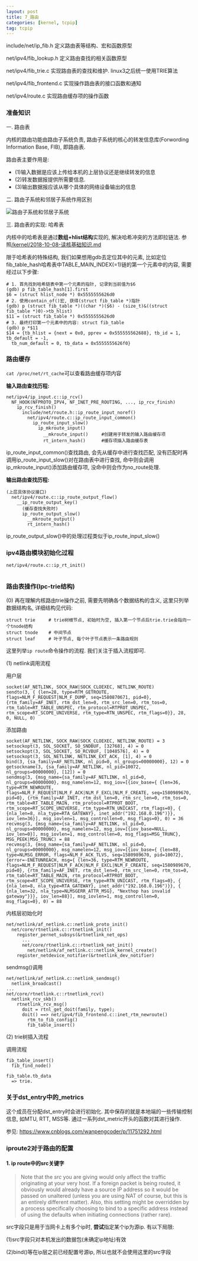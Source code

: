 ```yaml
---
layout: post
title: 7_路由
categories: [kernel, tcpip]
tag: tcpip
---
```




include/net/ip_fib.h 定义路由表等结构、宏和函数原型

net/ipv4/fib_lookup.h 定义路由查找的相关函数原型

net/ipv4/fib_trie.c 实现路由表的查找和维护. linux3之后统一使用TRIE算法

net/ipv4/fib_frontend.c 实现操作路由表的接口函数和通知

net/ipv4/route.c 实现路由缓存项的操作函数



### 准备知识

一. 路由表

内核的路由功能由路由子系统负责, 路由子系统的核心的转发信息库(Forwording Information Base, FIB), 即路由表.

路由表主要作用是: 

* (1)输入数据是应该上传给本机的上层协议还是继续转发的信息
* (2)转发数据报提供所需要信息. 
* (3)输出数据报应该从哪个具体的网络设备输出的信息

二. 路由子系统和邻居子系统作用区别

![路由子系统和邻居子系统](/img/tcpip/route_system.png)

三. 路由表的实现: 哈希表

内核中的哈希表是通过**数组+hlist结构**实现的, 解决哈希冲突的方法即拉链法. 参照[/kernel/2018-10-08-读核基础知识.md]()

限于哈希表的特殊结构, 我们如果想用gdb去定位其中的元素, 比如定位fib_table_hash哈希表中TABLE_MAIN_INDEX(=1)链的第一个元素中的内容, 需要经过以下步骤:

```shell
# 1. 首先找到哈希链表中第一个元素的指针, 记录到当前值为$6
(gdb) p fib_table_hash[1].first
$6 = (struct hlist_node *) 0x5555555626d0
# 2. 使用contain_of()宏, 获得(struct fib_table *)指针
(gdb) p (struct fib_table *)((char *)($6) - (size_t)&((struct fib_table *)0)->tb_hlist)
$11 = (struct fib_table *) 0x5555555626d0
# 3. 最终打印第一个元素中的内容: struct fib_table
(gdb) p *$11
$14 = {tb_hlist = {next = 0x0, pprev = 0x555555562688}, tb_id = 1, tb_default = -1, 
  tb_num_default = 0, tb_data = 0x5555555626f0}
```



### 路由缓存

`cat /proc/net/rt_cache`可以查看路由缓存项内容

**输入路由查找历程:**

```
net/ipv4/ip_input.c::ip_rcv()
  NF_HOOK(NFPROTO_IPV4, NF_INET_PRE_ROUTING, ..., ip_rcv_finish)
    ip_rcv_finish()
      include/net/route.h::ip_route_input_noref()
        net/ipv4/route.c::ip_route_input_common()
          ip_route_input_slow()
            ip_mkroute_input()
              __mkroute_input()		#创建用于转发的输入路由缓存项
              rt_intern_hash()		#缓存项插入路由缓存表
```

ip_route_input_common()查找路由, 会先从缓存中进行查找匹配, 没有匹配时再调用ip_route_input_slow()对在路由表中进行查找, 命中则会调用ip_mkroute_input()添加路由缓存项, 没命中则会作为no_route处理.

**输出路由查找历程:**

```
(上层具体协议接口)
  net/ipv4/route.c::ip_route_output_flow()
    __ip_route_output_key()
      (缓存查找失败时)
      ip_route_output_slow()
        __mkroute_output()
        rt_intern_hash()
```

ip_route_output_slow()中的处理过程类似于ip_route_input_slow()

### ipv4路由模块初始化过程

```
net/ipv4/route.c::ip_rt_init()
  
```



### 路由表操作(lpc-trie结构)

(0) 再在理解内核路由trie操作之前, 需要先明确各个数据结构的含义, 这里只列举数据结构名, 详细结构见代码:

```shell
struct trie		# trie树根节点, 初始时为空, 插入第一个节点后trie.trie会指向一个tnode结构
struct tnode	# 中间节点	
struct leaf		# 叶子节点, 每个叶子节点表示一条路由规则
```





这里列举`ip route`命令操作的流程. 我们关注于插入流程即可.

(1) netlink调用流程

用户层

```
socket(AF_NETLINK, SOCK_RAW|SOCK_CLOEXEC, NETLINK_ROUTE)
sendto(3, { {len=28, type=RTM_GETROUTE, flags=NLM_F_REQUEST|NLM_F_DUMP, seq=1580870671, pid=0}, {rtm_family=AF_INET, rtm_dst_len=0, rtm_src_len=0, rtm_tos=0, rtm_table=RT_TABLE_UNSPEC, rtm_protocol=RTPROT_UNSPEC, rtm_scope=RT_SCOPE_UNIVERSE, rtm_type=RTN_UNSPEC, rtm_flags=0}}, 28, 0, NULL, 0)
```

添加路由

```
socket(AF_NETLINK, SOCK_RAW|SOCK_CLOEXEC, NETLINK_ROUTE) = 3
setsockopt(3, SOL_SOCKET, SO_SNDBUF, [32768], 4) = 0
setsockopt(3, SOL_SOCKET, SO_RCVBUF, [1048576], 4) = 0
setsockopt(3, SOL_NETLINK, NETLINK_EXT_ACK, [1], 4) = 0
bind(3, {sa_family=AF_NETLINK, nl_pid=0, nl_groups=00000000}, 12) = 0
getsockname(3, {sa_family=AF_NETLINK, nl_pid=10072, nl_groups=00000000}, [12]) = 0
sendmsg(3, {msg_name={sa_family=AF_NETLINK, nl_pid=0, nl_groups=00000000}, msg_namelen=12, msg_iov=[{iov_base={ {len=36, type=RTM_NEWROUTE, flags=NLM_F_REQUEST|NLM_F_ACK|NLM_F_EXCL|NLM_F_CREATE, seq=1580989670, pid=0}, {rtm_family=AF_INET, rtm_dst_len=0, rtm_src_len=0, rtm_tos=0, rtm_table=RT_TABLE_MAIN, rtm_protocol=RTPROT_BOOT, rtm_scope=RT_SCOPE_UNIVERSE, rtm_type=RTN_UNICAST, rtm_flags=0}, { {nla_len=8, nla_type=RTA_GATEWAY}, inet_addr("192.168.0.196")}}, iov_len=36}], msg_iovlen=1, msg_controllen=0, msg_flags=0}, 0) = 36
recvmsg(3, {msg_name={sa_family=AF_NETLINK, nl_pid=0, nl_groups=00000000}, msg_namelen=12, msg_iov=[{iov_base=NULL, iov_len=0}], msg_iovlen=1, msg_controllen=0, msg_flags=MSG_TRUNC}, MSG_PEEK|MSG_TRUNC) = 88
recvmsg(3, {msg_name={sa_family=AF_NETLINK, nl_pid=0, nl_groups=00000000}, msg_namelen=12, msg_iov=[{iov_base={ {len=88, type=NLMSG_ERROR, flags=NLM_F_ACK_TLVS, seq=1580989670, pid=10072}, {error=-ENETUNREACH, msg={ {len=36, type=RTM_NEWROUTE, flags=NLM_F_REQUEST|NLM_F_ACK|NLM_F_EXCL|NLM_F_CREATE, seq=1580989670, pid=0}, {rtm_family=AF_INET, rtm_dst_len=0, rtm_src_len=0, rtm_tos=0, rtm_table=RT_TABLE_MAIN, rtm_protocol=RTPROT_BOOT, rtm_scope=RT_SCOPE_UNIVERSE, rtm_type=RTN_UNICAST, rtm_flags=0}, { {nla_len=8, nla_type=RTA_GATEWAY}, inet_addr("192.168.0.196")}}, { {nla_len=32, nla_type=NLMSGERR_ATTR_MSG}, "Nexthop has invalid gateway"}}}, iov_len=88}], msg_iovlen=1, msg_controllen=0, msg_flags=0}, 0) = 88
```



内核层初始化时

```
net/netlink/af_netlink.c::netlink_proto_init()
  net/core/rtnetlink.c::rtnetlink_init()
    register_pernet_subsys(&rtnetlink_net_ops)
      ...
      net/core/rtnetlink.c::rtnetlink_net_init()
        net/netlink/af_netlink.c::netlink_kernel_create()
    register_netdevice_notifier(&rtnetlink_dev_notifier)
```

sendmsg()调用

```
net/netlink/af_netlink.c::netlink_sendmsg()
  netlink_broadcast()
...
net/core/rtnetlink.c::rtnetlink_rcv()
  netlink_rcv_skb()
    rtnetlink_rcv_msg()
      doit = rtnl_get_doit(family, type);
      doit() ==> net/ipv4/fib_frontend.c::inet_rtm_newroute()
        rtm_to_fib_config()
        fib_table_insert()
```

(2) trie树插入流程

调用流程

```shell
fib_table_insert()
  fib_find_node()
```



```
fib_table.tb_data
  => trie.
```





### 关于dst_entry中的_metrics

这个成员在分配dst_entry时会进行初始化. 其中保存的就是本地端的一些传输控制信息, 如MTU, RTT, MSS等. 通过一系列dst_metric开头的函数对其进行操作.

参见: https://www.cnblogs.com/wanpengcoder/p/11751292.html



### iproute2对于路由的配置

#### 1. ip route中的src关键字

>  Note that the *src* you are giving would only affect the traffic originating at your very host. If a foreign packet is being routed, it obviously would already have a source IP address so it would be passed on unaltered (unless you are using NAT of course, but this is an entirely different matter). Also, this setting might be overridden by a process specifically choosing to bind to a specific address instead of using the defaults when initiating connections (rather rare).

src字段只是用于当网卡上有多个ip时, **尝试**指定某个ip为源ip. 有以下局限:

(1)src字段只对本机发出的数据包(未确定ip地址)有效

(2)bind()等在ip层之前已经配置号源ip, 所以也就不会使用这里的src字段